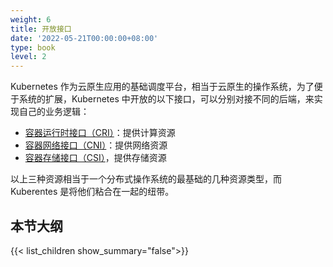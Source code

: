 ```yaml
---
weight: 6
title: 开放接口
date: '2022-05-21T00:00:00+08:00'
type: book
level: 2
---
```




Kubernetes 作为云原生应用的基础调度平台，相当于云原生的操作系统，为了便于系统的扩展，Kubernetes 中开放的以下接口，可以分别对接不同的后端，来实现自己的业务逻辑：

- [容器运行时接口（CRI）](cri)：提供计算资源
- [容器网络接口（CNI）](cni)：提供网络资源
- [容器存储接口（CSI）](csi)，提供存储资源

以上三种资源相当于一个分布式操作系统的最基础的几种资源类型，而 Kuberentes 是将他们粘合在一起的纽带。

## 本节大纲

{{< list_children show_summary="false">}}
